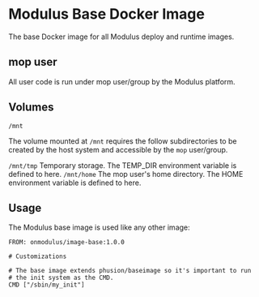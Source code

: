 Modulus Base Docker Image
=========

The base Docker image for all Modulus deploy and runtime images.

## mop user
All user code is run under mop user/group by the Modulus platform.

## Volumes

`/mnt`

The volume mounted at `/mnt` requires the follow subdirectories to be created
by the host system and accessible by the `mop` user/group.

`/mnt/tmp` Temporary storage. The TEMP_DIR environment variable is defined to here.
`/mnt/home` The mop user's home directory. The HOME environment variable is defined to here.

## Usage
The Modulus base image is used like any other image:

```
FROM: onmodulus/image-base:1.0.0

# Customizations

# The base image extends phusion/baseimage so it's important to run
# the init system as the CMD.
CMD ["/sbin/my_init"]
```
